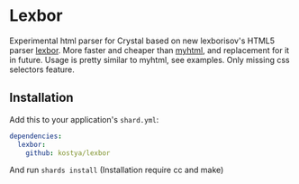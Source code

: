 # Lexbor

Experimental html parser for Crystal based on new lexborisov's HTML5 parser [lexbor](https://github.com/lexbor/lexbor). More faster and cheaper than [myhtml](https://github.com/kostya/myhtml), and replacement for it in future. Usage is pretty similar to myhtml, see examples. Only missing css selectors feature.

## Installation


Add this to your application's `shard.yml`:

```yaml
dependencies:
  lexbor:
    github: kostya/lexbor
```

And run `shards install` (Installation require cc and make)


